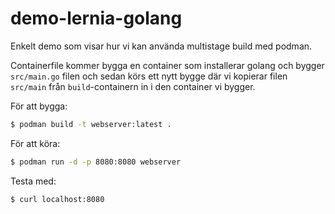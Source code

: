 # demo-lernia-golang

Enkelt demo som visar hur vi kan använda multistage build med podman.

Containerfile kommer bygga en container som installerar golang och bygger `src/main.go` filen och sedan körs ett nytt bygge där vi kopierar filen `src/main` från `build`-containern in i den container vi bygger.

För att bygga:

```bash
$ podman build -t webserver:latest .
```

För att köra:

```bash
$ podman run -d -p 8080:8080 webserver
```

Testa med:

```
$ curl localhost:8080
```


